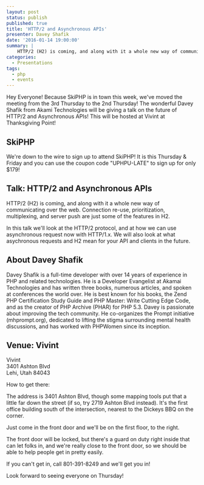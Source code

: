 ```yaml
---
layout: post
status: publish
published: true
title: 'HTTP/2 and Asynchronous APIs'
presenter: Davey Shafik
date: '2016-01-14 19:00:00'
summary: |
    HTTP/2 (H2) is coming, and along with it a whole new way of communicating over the web. Come learn how this new technology will help shape and change how you create websites and APIs.
categories:
  - Presentations
tags:
  - php
  - events
---
```

Hey Everyone! Because SkiPHP is in town this week, we've moved the meeting from the 3rd Thursday to the 2nd Thursday! The wonderful Davey Shafik from Akami Technologies will be giving a talk on the future of HTTP/2 and Asynchronous APIs! This will be hosted at Vivint at Thanksgiving Point!

## SkiPHP

We're down to the wire to sign up to attend SkiPHP! It is this Thursday & Friday and you can use the coupon code "UPHPU-LATE" to sign up for only $179!

## Talk: HTTP/2 and Asynchronous APIs

HTTP/2 (H2) is coming, and along with it a whole new way of communicating over the web. Connection re-use, prioritization, multiplexing, and server push are just some of the features in H2.

In this talk we'll look at the HTTP/2 protocol, and at how we can use asynchronous request now with HTTP/1.x. We will also look at what asychronous requests and H2 mean for your API and clients in the future.

## About Davey Shafik

Davey Shafik is a full-time developer with over 14 years of experience in PHP and related technologies. He is a Developer Evangelist at Akamai Technologies and has written three books, numerous articles, and spoken at conferences the world over. He is best known for his books, the Zend PHP Certification Study Guide and PHP Master: Write Cutting Edge Code, and as the creator of PHP Archive (PHAR) for PHP 5.3. Davey is passionate about improving the tech community. He co-organizes the Prompt initiative (mhprompt.org), dedicated to lifting the stigma surrounding mental health discussions, and has worked with PHPWomen since its inception.

## Venue: Vivint

Vivint<br/>
3401 Ashton Blvd<br/>
Lehi, Utah 84043

How to get there:

The address is 3401 Ashton Blvd, though some mapping tools put that a little far down the street (if so, try 2719 Ashton Blvd instead). It's the first office building south of the intersection, nearest to the Dickeys BBQ on the corner.

Just come in the front door and we'll be on the first floor, to the right.

The front door will be locked, but there's a guard on duty right inside that can let folks in, and we're really close to the front door, so we should be able to help people get in pretty easily.

If you can't get in, call 801-391-8249 and we'll get you in!

Look forward to seeing everyone on Thursday!
